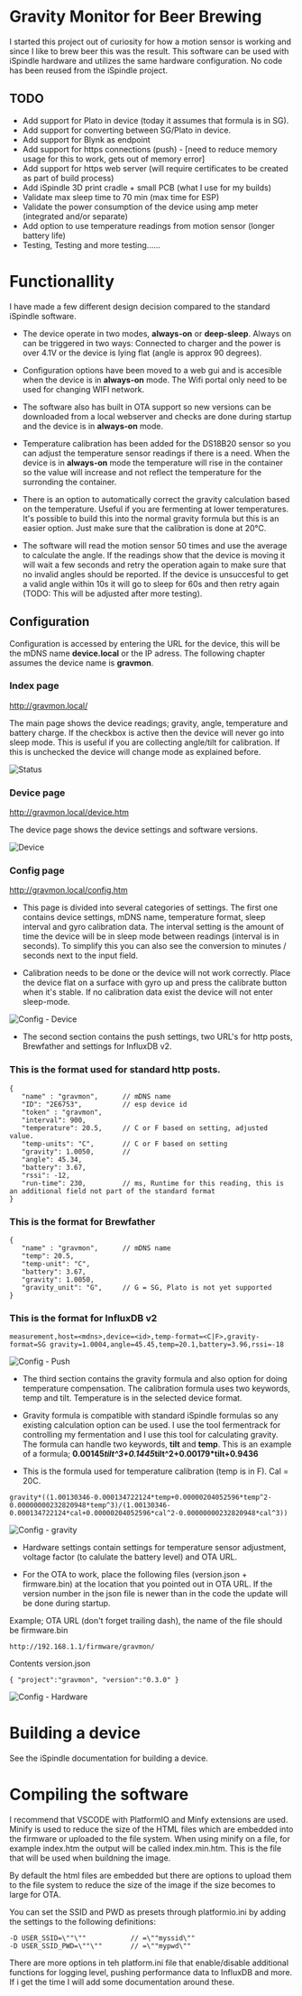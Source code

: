 # Gravity Monitor for Beer Brewing

I started this project out of curiosity for how a motion sensor is working and since I like to brew beer this was the result. This software can be used with iSpindle hardware and utilizes the same hardware configuration. No code has been reused from the iSpindle project. 

## TODO

* Add support for Plato in device (today it assumes that formula is in SG). 
* Add support for converting between SG/Plato in device.
* Add support for Blynk as endpoint
* Add support for https connections (push) - [need to reduce memory usage for this to work, gets out of memory error]
* Add support for https web server (will require certificates to be created as part of build process)
* Add iSpindle 3D print cradle + small PCB (what I use for my builds)
* Validate max sleep time to 70 min (max time for ESP)
* Validate the power consumption of the device using amp meter (integrated and/or separate)
* Add option to use temperature readings from motion sensor (longer battery life)
* Testing, Testing and more testing......

# Functionallity

I have made a few different design decision compared to the standard iSpindle software. 

* The device operate in two modes, __always-on__ or __deep-sleep__. Always on can be triggered in two ways: Connected to charger and the power is over 4.1V or the device is lying flat (angle is approx 90 degrees). 

* Configuration options have been moved to a web gui and is accesible when the device is in __always-on__ mode. The Wifi portal only need to be used for changing WIFI network. 

* The software also has built in OTA support so new versions can be downloaded from a local webserver and checks are done during startup and the device is in __always-on__ mode.

* Temperature calibration has been added for the DS18B20 sensor so you can adjust the temperature sensor readings if there is a need. When the device is in __always-on__ mode the temperature will rise in the container so the value will increase and not reflect the temperature for the surronding the container.

* There is an option to automatically correct the gravity calculation based on the temperature. Useful if you are fermenting at lower temperatures. It's possible to build this into the normal gravity formula but this is an easier option. Just make sure that the calibration is done at 20°C.

* The software will read the motion sensor 50 times and use the average to calculate the angle. If the readings show that the device is moving it will wait a few seconds and retry the operation again to make sure that no invalid angles should be reported. If the device is unsuccesful to get a valid angle within 10s it will go to sleep for 60s and then retry again (TODO: This will be adjusted after more testing).

## Configuration 

Configuration is accessed by entering the URL for the device, this will be the mDNS name __device.local__ or the IP adress. The following chapter assumes the device name is __gravmon__.

### Index page

http://gravmon.local/

The main page shows the device readings; gravity, angle, temperature and battery charge. If the checkbox is active then the device will never go into sleep mode. This is useful if you are collecting angle/tilt for calibration. If this is unchecked the device will change mode as explained before.

![Status](img/index.png)

### Device page

http://gravmon.local/device.htm

The device page shows the device settings and software versions. 

![Device](img/device.png)

### Config page

http://gravmon.local/config.htm

* This page is divided into several categories of settings. The first one contains device settings, mDNS name, temperature format, sleep interval and gyro calibration data. The interval setting is the amount of time the device will be in sleep mode between readings (interval is in seconds). To simplify this you can also see the conversion to minutes / seconds next to the input field.

* Calibration needs to be done or the device will not work correctly. Place the device flat on a surface with gyro up and press the calibrate button when it's stable. If no calibration data exist the device will not enter sleep-mode.

![Config - Device](img/config1.png)

* The second section contains the push settings, two URL's for http posts, Brewfather and settings for InfluxDB v2. 

### This is the format used for standard http posts. 
```
{ 
   "name" : "gravmon",      // mDNS name
   "ID": "2E6753",          // esp device id
   "token" : "gravmon",
   "interval": 900,     
   "temperature": 20.5,     // C or F based on setting, adjusted value.
   "temp-units": "C",       // C or F based on setting
   "gravity": 1.0050,       // 
   "angle": 45.34,
   "battery": 3.67,
   "rssi": -12,
   "run-time": 230,         // ms, Runtime for this reading, this is an additional field not part of the standard format
}
```

### This is the format for Brewfather

```
{ 
   "name" : "gravmon",      // mDNS name
   "temp": 20.5,
   "temp-unit": "C",
   "battery": 3.67,
   "gravity": 1.0050,
   "gravity_unit": "G",     // G = SG, Plato is not yet supported
}
```

### This is the format for InfluxDB v2

```
measurement,host=<mdns>,device=<id>,temp-format=<C|F>,gravity-format=SG gravity=1.0004,angle=45.45,temp=20.1,battery=3.96,rssi=-18
```
![Config - Push](img/config2.png)

* The third section contains the gravity formula and also option for doing temperature compensation. The calibration formula uses two keywords, temp and tilt. Temperature is in the selected device format. 

* Gravity formula is compatible with standard iSpindle formulas so any existing calculation option can be used. I use the tool fermentrack for controlling my fermentation and I use this tool for calculating gravity. The formula can handle two keywords, __tilt__ and __temp__. This is an example of a formula; __0.00145*tilt^3+0.1445*tilt^2+0.00179*tilt+0.9436__ 

* This is the formula used for temperature calibration (temp is in F). Cal = 20C.
```
gravity*((1.00130346-0.000134722124*temp+0.00000204052596*temp^2-0.00000000232820948*temp^3)/(1.00130346-0.000134722124*cal+0.00000204052596*cal^2-0.00000000232820948*cal^3))
```
![Config - gravity](img/config3.png)

* Hardware settings contain settings for temperature sensor adjustment, voltage factor (to calulate the battery level) and OTA URL.

* For the OTA to work, place the following files (version.json + firmware.bin) at the location that you pointed out in OTA URL. If the version number in the json file is newer than in the code the update will be done during startup.

Example; OTA URL (don't forget trailing dash), the name of the file should be firmware.bin
```
http://192.168.1.1/firmware/gravmon/
```

Contents version.json
```
{ "project":"gravmon", "version":"0.3.0" }
```

![Config - Hardware](img/config4.png)

# Building a device

See the iSpindle documentation for building a device. 

# Compiling the software

I recommend that VSCODE with PlatformIO and Minfy extensions are used. Minify is used to reduce the size of the HTML files which are embedded into the firmware or uploaded to the file system. When using minify on a file, for example index.htm the output will be called index.min.htm. This is the file that will be used when buildning the image. 

By default the html files are embedded but there are options to upload them to the file system to reduce the size of the image if the size becomes to large for OTA. 

You can set the SSID and PWD as presets through platformio.ini by adding the settings to the following definitions:
```
-D USER_SSID=\""\""           // =\""myssid\""
-D USER_SSID_PWD=\""\""       // =\""mypwd\""
```

There are more options in teh platform.ini file that enable/disable additional functions for logging level, pushing performance data to InfluxDB and more. If i get the time I will add some documentation around these. 